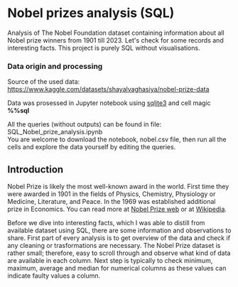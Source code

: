 # Nobel prizes analysis (SQL)
Analysis of The Nobel Foundation dataset containing information about all Nobel prize winners from 1901 till 2023. Let's check for some records and interesting facts. This project is purely SQL without visualisations.

### Data origin and processing
Source of the used data: https://www.kaggle.com/datasets/shayalvaghasiya/nobel-prize-data

Data was prosessed in Jupyter notebook using [sqlite3](https://docs.python.org/3/library/sqlite3.html) and cell magic **%%sql**

All the queries (without outputs) can be found in file: SQL_Nobel_prize_analysis.ipynb  
You are welcome to download the notebook, nobel.csv file, then run all the cells and explore the data yourself by editing the queries.

## Introduction
Nobel Prize is likely the most well-known award in the world. First time they were awarded in 1901 in the fields of Physics, Chemistry, Physiology or Medicine, Literature, and Peace. In the 1969 was established additional prize in Economics. You can read more at [Nobel Prize web](https://www.nobelprize.org/) or at [Wikipedia](https://en.wikipedia.org/wiki/Nobel_Prize).

Before we dive into interesting facts, which I was able to distill from available dataset using SQL, there are some information and observations to share. First part of every analysis is to get overview of the data and check if any cleaning or trasformations are necessary. The Nobel Prize dataset is rather small; therefore, easy to scroll through and observe what kind of data are available in each column. Next step is typically to check minimum, maximum, average and median for numerical columns as these values can indicate faulty values a column.

